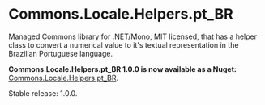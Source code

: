 Commons.Locale.Helpers.pt_BR
============================

Managed Commons library for .NET/Mono, MIT licensed, that has a helper class to convert a numerical value to it's textual representation in the Brazilian Portuguese language.

__Commons.Locale.Helpers.pt_BR 1.0.0 is now available as a Nuget:__ [Commons.Locale.Helpers.pt_BR](https://www.nuget.org/packages/Commons.Locale.Helpers.pt_BR/).

Stable release: 1.0.0.
